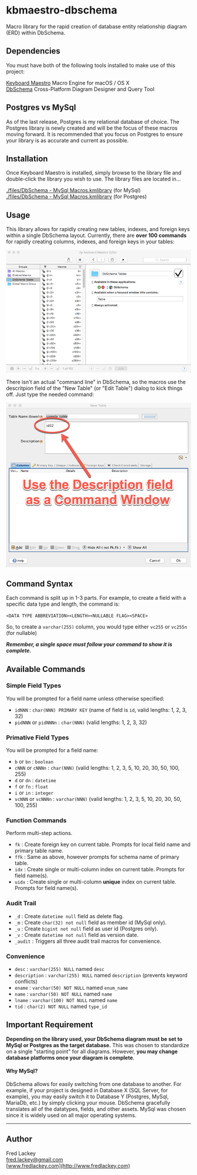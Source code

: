 # kbmaestro-dbschema
Macro library for the rapid creation of database entity relationship diagram (ERD) within DbSchema.

## Dependencies  
You must have both of the following tools installed to make use of this project:

[Keyboard Maestro](https://www.keyboardmaestro.com) Macro Engine for macOS / OS X  
[DbSchema](https://www.dbschema.com/) Cross-Platform Diagram Designer and Query Tool   

## Postgres vs MySql  
As of the last release, Postgres is my relational database of choice.  The Postgres library is newly created and will be the focus of these macros moving forward.  It is recommended that you focus on Postgres to ensure your library is as accurate and current as possible.

## Installation
Once Keyboard Maestro is installed, simply browse to the library file and double-click the library you wish to use.  The library files are located in...  

[./files/DbSchema - MySql Macros.kmlibrary](https://raw.githubusercontent.com/FredLackey/kbmaestro-dbschema/master/files/DbSchema%20-%20MySql%20Macros.kmlibrary)  (for MySql)  
[./files/DbSchema - MySql Macros.kmlibrary](https://raw.githubusercontent.com/FredLackey/kbmaestro-dbschema/master/files/DbSchema%20-%20Postgres%20Macros.kmlibrary)  (for Postgres)

## Usage
This library allows for rapidly creating new tables, indexes, and foreign keys within a single DbSchema layout.  Currently, there are **over 100 commands** for rapidly creating columns, indexes, and foreign keys in your tables:  

![Keyboard Maestro](https://github.com/FredLackey/kbmaestro-dbschema/raw/master/docs/img/kbmaestro.png)

There isn't an actual "command line" in DbSchema, so the macros use the descritpion field of the "New Table" (or "Edit Table") dialog to kick things off.  Just type the needed command:

![DbSchema Commands](https://github.com/FredLackey/kbmaestro-dbschema/raw/master/docs/img/kbmaestro_commands.png)

## Command Syntax
Each command is split up in 1-3 parts.  For example, to create a field with a specific data type and length, the command is:

`<DATA TYPE ABBREVIATION><LENGTH><NULLABLE FLAG><SPACE>`

So, to create a `varchar(255)` column, you would type either `vc255` or `vc255n` (for nullable)

***Remember, a single space must follow your command to show it is complete.***

## Available Commands

### Simple Field Types  
You will be prompted for a field name unless otherwise specified:  

* `idNNN` : `char(NNN) PRIMARY KEY` (name of field is `id`, valid lengths: 1, 2, 3, 32)
* `pidNNN` or `pidNNNn` : `char(NNN)` (valid lengths: 1, 2, 3, 32)

### Primative Field Types  
You will be prompted for a field name:  

* `b` or `bn` : `boolean`
* `cNNN` or `cNNNn` : `char(NNN)` (valid lengths: 1, 2, 3, 5, 10, 20, 30, 50, 100, 255)
* `d` or `dn` : `datetime`
* `f` or `fn` : `float`
* `i` or `in` : `integer`
* `vcNNN` or `vcNNNn` : `varchar(NNN)` (valid lengths: 1, 2, 3, 5, 10, 20, 30, 50, 100, 255)

### Function Commands
Perform multi-step actions.  

* `fk` : Create foreign key on current table.  Prompts for local field name and primary table name.
* `ffk` : Same as above, however prompts for schema name of primary table.
* `idx` : Create single or multi-column index on current table.  Prompts for field name(s).
* `uidx` : Create single or multi-column **unique** index on current table.  Prompts for field name(s).

### Audit Trail

* `_d` : Create `datetime null` field as delete flag.  
* `_m` : Create `char(32) not null` field as member id (MySql only).  
* `_u` : Create `bigint not null` field as user id (Postgres only).  
* `_v` : Create `datetime not null` field as version date.  
* `_audit` : Triggers all three audit trail macros for convenience.  

### Convenience

* `desc` : `varchar(255) NULL` named `desc`
* `description` : `varchar(255) NULL` named `description` (prevents keyword conflicts)
* `ename` : `varchar(50) NOT NULL` named `enum_name`
* `name` : `varchar(50) NOT NULL` named `name`
* `lname` : `varchar(100) NOT NULL` named `name`
* `tid` : `char(2) NOT NULL` named `type_id`

## Important Requirement
**Depending on the library used, your DbSchema diagram must be set to MySql or Postgres as the target database.**  This was chosen to standardize on a single "starting point" for all diagrams.  However, **you may change database platforms once your diagram is complete**.

#### Why MySql?  
DbSchema allows for easily switching from one database to another.  For example, if your project is designed in Database X (SQL Server, for example), you may easily switch it to Database Y (Postgres, MySql, MariaDb, etc.) by simply clicking your mouse.  DbSchema gracefully translates all of the datatypes, fields, and other assets.  MySql was chosen since it is widely used on all major operating systems.

-----

## Author

Fred Lackey  
[fred.lackey@gmail.com](mailto:fredlackey@gmail.com)  
[www.fredlackey.com](http://www.fredlackey.com)  